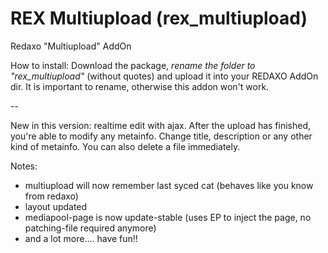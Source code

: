 REX Multiupload (rex_multiupload)
=========

Redaxo &quot;Multiupload&quot; AddOn

How to install:
Download the package, _rename the folder to "rex_multiupload"_ (without quotes) and upload it into your REDAXO AddOn dir.
It is important to rename, otherwise this addon won't work.

--

New in this version: realtime edit with ajax. After the upload has finished, you're able to modify any metainfo.
Change title, description or any other kind of metainfo. You can also delete a file immediately.

Notes:
- multiupload will now remember last syced cat (behaves like you know from redaxo)
- layout updated
- mediapool-page is now update-stable (uses EP to inject the page, no patching-file required anymore)
- and a lot more.... have fun!!
